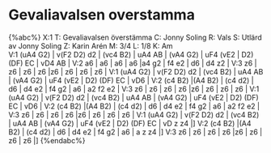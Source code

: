 # Gevaliavalsen overstamma

{%abc%}
X:1
T: Gevaliavalsen överstämma
C: Jonny Soling
R: Vals
S: Utlärd av Jonny Soling
Z: Karin Arén
M: 3/4
L: 1/8
K: Am  
V:1
(uA4 G2) | v(F2 D2) d2 | (vc4 B2) | uA4 AB | (vA4 G2) | uF4 (vE2 | D2) (DF) EC | vD4 AB |
V:2
a6 | a6 | a6 | a6 |a4 g2 | f4 e2 | d6 | d4 z2 | 
V:3
z6 | z6 | z6 | z6 |z6 | z6 | z6 | z6 |
V:1
(uA4 G2) | v(F2 D2) d2 | (vc4 B2) | uA4 AB | (vA4 G2) | uF4 (vE2 | D2) (DF) EC | vD6 |
V:2
(c4 B2) |(A4 B2) | (c4 d2) | d6 | d4 e2 | f4 g2 | a6  | a2 f2 e2 |
V:3
z6 | z6 | z6 | z6 |z6 | z6 | z6 | z6 |
V:1
(uA4 G2) | v(F2 D2) d2 | (vc4 B2) | uA4 AB | (vA4 G2) | uF4 (vE2 | D2) (DF) EC | vD6 |
V:2
(c4 B2) |(A4 B2) | (c4 d2) | d6 | d4 e2 | f4 g2 | a6  | a2 f2 e2 |
V:3
z6 | z6 | z6 | z6 |z6 | z6 | z6 | z6 |
V:1
(uA4 G2) | v(F2 D2) d2 | (vc4 B2) | uA4 AB | (vA4 G2) | uF4 (vE2 | D2) (DF) EC | vD z z4 |]
V:2
(c4 B2) |(A4 B2) | (c4 d2) | d6 | d4 e2 | f4 g2 | a6 | a z z4 |]
V:3
z6 | z6 | z6 | z6 |z6 | z6 | z6 | z6 |]
{%endabc%}


